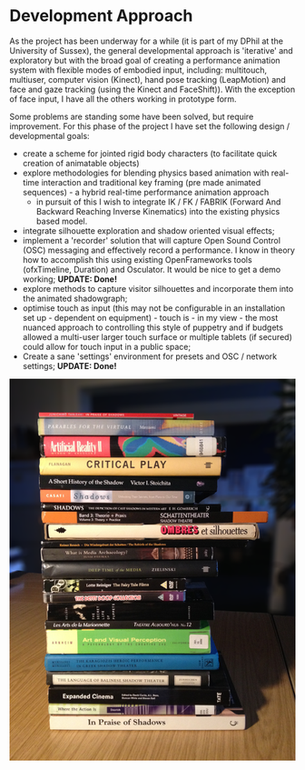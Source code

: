 # Development Approach #

As the project has been underway for a while (it is part of my DPhil at the University of Sussex), the general developmental approach is 'iterative' and exploratory but with the broad goal of creating a performance animation system with flexible modes of embodied input, including: multitouch, multiuser, computer vision (Kinect), hand pose tracking (LeapMotion) and face and gaze tracking (using the Kinect and FaceShift)). With the exception of face input, I have all the others working in prototype form.

Some problems are standing some have been solved, but require improvement. For this phase of the project I have set the following design / developmental goals:

- create a scheme for jointed rigid body characters (to facilitate quick creation of animatable objects)
- explore methodologies for blending physics based animation with real-time interaction and traditional key framing (pre made animated sequences) - a hybrid real-time performance animation approach
	- in pursuit of this I wish to integrate IK / FK / FABRIK (Forward And Backward Reaching Inverse Kinematics) into the existing physics based model.
- integrate silhouette exploration and shadow oriented visual effects;
- implement a 'recorder' solution that will capture Open Sound Control (OSC) messaging and effectively record a performance. I know in theory how to accomplish this using existing OpenFrameworks tools (ofxTimeline, Duration) and Osculator. It would be nice to get a demo working; **UPDATE: Done!**
- explore methods to capture visitor silhouettes and incorporate them into the animated shadowgraph;
- optimise touch as input (this may not be configurable in an installation set up - dependent on equipment) - touch is - in my view - the most nuanced approach to controlling  this style of puppetry and if budgets allowed a multi-user larger touch surface or multiple tablets (if secured) could allow for touch input in a public space;
- Create a sane 'settings' environment for presets and OSC / network settings;  **UPDATE: Done!**

![Development Approach](../project_images/reading.png?raw=true "Developmental Approach")
